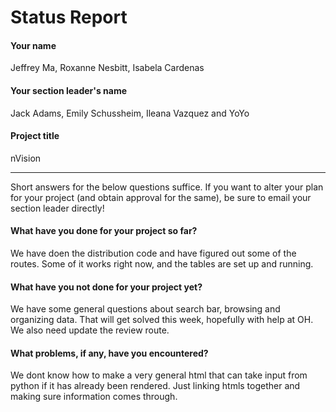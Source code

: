 # Status Report

#### Your name

Jeffrey Ma, Roxanne Nesbitt, Isabela Cardenas

#### Your section leader's name

Jack Adams,  Emily Schussheim, Ileana Vazquez and YoYo

#### Project title

nVision

***

Short answers for the below questions suffice. If you want to alter your plan for your project (and obtain approval for the same), be sure to email your section leader directly!

#### What have you done for your project so far?

We have doen the distribution code and have figured out some of the routes. Some of it works right now, and the tables are set up and running.

#### What have you not done for your project yet?

We have some general questions about search bar, browsing and organizing data. That will get solved this week, hopefully with help at OH.
We also need update the review route.

#### What problems, if any, have you encountered?

 We dont know how to make a very general html that can take input from python if it has already been rendered.
 Just linking htmls together and making sure information comes through.